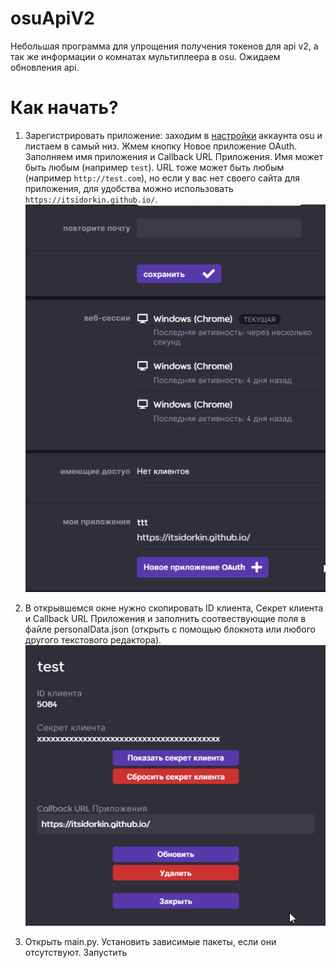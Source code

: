 # osuApiV2
 Небольшая программа для упрощения получения токенов для api v2, а так же информации о комнатах мультиплеера в osu. Ожидаем обновления api.
# Как начать?
1. Зарегистрировать приложение: заходим в [настройки](https://osu.ppy.sh/home/account/edit) аккаунта osu и листаем в самый низ. Жмем кнопку Новое приложение OAuth. Заполняем имя приложения и Callback URL Приложения. Имя может быть любым (например `test`). URL тоже может быть любым (например `http://test.com`), но если у вас нет своего сайта для приложения, для удобства можно использовать `https://itsidorkin.github.io/`.
![](readmeSrc/1.gif)

2. В открывшемся окне нужно скопировать ID клиента, Секрет клиента и Callback URL Приложения и заполнить соотвествующие поля в файле personalData.json (открыть с помощью блокнота или любого другого текстового редактора). 
![](readmeSrc/2.gif)

3. Открыть main.py. Установить зависимые пакеты, если они отсутствуют. Запустить
